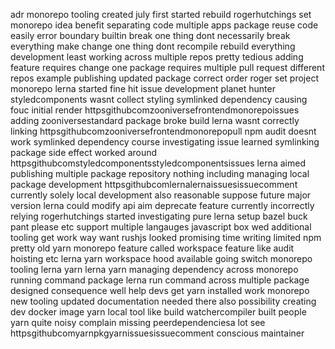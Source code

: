adr monorepo tooling created july first started rebuild rogerhutchings set monorepo idea benefit separating code multiple apps package reuse code easily error boundary builtin break one thing dont necessarily break everything make change one thing dont recompile rebuild everything development least working across multiple repos pretty tedious adding feature requires change one package requires multiple pull request different repos example publishing updated package correct order roger set project monorepo lerna started fine hit issue development planet hunter styledcomponents wasnt collect styling symlinked dependency causing fouc initial render httpsgithubcomzooniversefrontendmonorepoissues adding zooniversestandard package broke build lerna wasnt correctly linking httpsgithubcomzooniversefrontendmonorepopull npm audit doesnt work symlinked dependency course investigating issue learned symlinking package side effect worked around httpsgithubcomstyledcomponentsstyledcomponentsissues lerna aimed publishing multiple package repository nothing including managing local package development httpsgithubcomlernalernaissuesissuecomment currently solely local development also reasonable suppose future major version lerna could modify api aim deprecate feature currently incorrectly relying rogerhutchings started investigating pure lerna setup bazel buck pant please etc support multiple langauges javascript box wed additional tooling get work way want rushjs looked promising time writing limited npm pretty old yarn monorepo feature called workspace feature like audit hoisting etc lerna yarn workspace hood available going switch monorepo tooling lerna yarn lerna yarn managing dependency across monorepo running command package lerna run command across multiple package designed consequence well help devs get yarn installed work monorepo new tooling updated documentation needed there also possibility creating dev docker image yarn local tool like build watchercompiler built people yarn quite noisy complain missing peerdependenciesa lot see httpsgithubcomyarnpkgyarnissuesissuecomment conscious maintainer